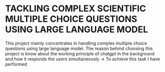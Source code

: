 # TACKLING COMPLEX SCIENTIFIC MULTIPLE CHOICE QUESTIONS USING LARGE LANGUAGE MODEL
This project mainly concentrates in handling complex multiple choice questions using large language model. The reason behind choosing this project is know about the working principle of chatgpt in the background and how it responds the users simultaneously 
-> To achieve this task I have performed 
